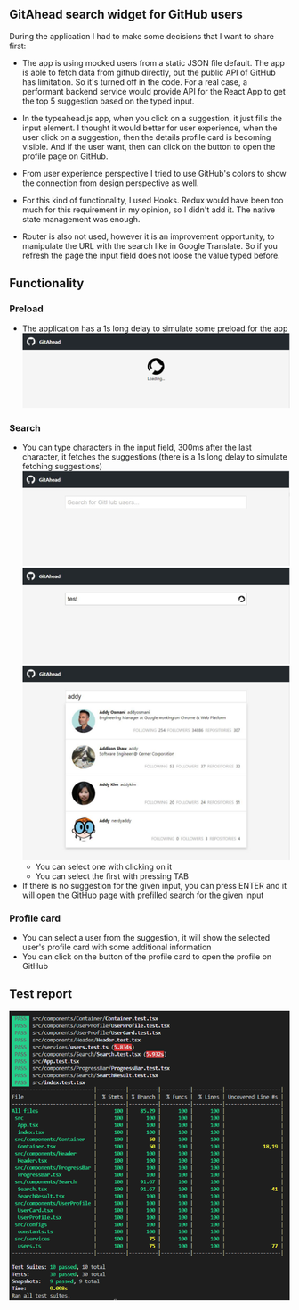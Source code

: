 ## GitAhead search widget for GitHub users

During the application I had to make some decisions that I want to share first:
- The app is using mocked users from a static JSON file default. The app is able to fetch data from github directly, but the public API of GitHub has limitation. So it's turned off in the code. For a real case, a performant backend service would provide API for the React App to get the top 5 suggestion based on the typed input.

- In the typeahead.js app, when you click on a suggestion, it just fills the input element. I thought it would better for user experience, when the user click on a suggestion, then the details profile card is becoming visible. And if the user want, then can click on the button to open the profile page on GitHub.

- From user experience perspective I tried to use GitHub's colors to show the connection from design perspective as well.

- For this kind of functionality, I used Hooks. Redux would have been too much for this requirement in my opinion, so I didn't add it. The native state management was enough.
- Router is also not used, however it is an improvement opportunity, to manipulate the URL with the search like in Google Translate. So if you refresh the page the input field does not loose the value typed before.

## Functionality

### Preload
- The application has a 1s long delay to simulate some preload for the app
![InitialLoadingState](https://github.com/vartomi/gitahead/blob/master/wiki/images/InitialLoadingState.png)

### Search
  - You can type characters in the input field, 300ms after the last character, it fetches the suggestions (there is a 1s long delay to simulate fetching suggestions)  
  ![InitialState](https://github.com/vartomi/gitahead/blob/master/wiki/images/InitialState.JPG)  
  ![SearchingState](https://github.com/vartomi/gitahead/blob/master/wiki/images/SearchingState.JPG)  
  ![ResultState](https://github.com/vartomi/gitahead/blob/master/wiki/images/ResultState.JPG)  
    - You can select one with clicking on it
    - You can select the first with pressing TAB    
  - If there is no suggestion for the given input, you can press ENTER and it will open the GitHub page with prefilled search for the given input
  
### Profile card
  - You can select a user from the suggestion, it will show the selected user's profile card with some additional information
  - You can click on the button of the profile card to open the profile on GitHub

## Test report

![Image of test report](https://github.com/vartomi/gitahead/blob/master/wiki/images/image.png)
